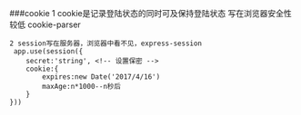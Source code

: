 ###cookie
    1 cookie是记录登陆状态的同时可及保持登陆状态 写在浏览器安全性较低 cookie-parser

    2 session写在服务器，浏览器中看不见，express-session
     app.use(session({
        secret:'string', <!-- 设置保密 -->
        cookie:{
            expires:new Date('2017/4/16')
            maxAge:n*1000--n秒后
        }
    }))